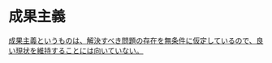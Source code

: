 # 成果主義

[成果主義というものは、解決すべき問題の存在を無条件に仮定しているので、良い現状を維持することには向いていない。](https://twitter.com/ediok_koide/status/924959114471522304)
